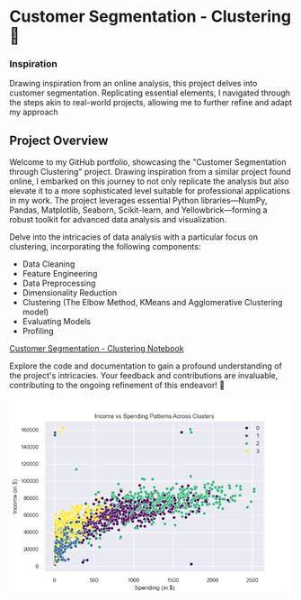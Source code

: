 # Customer Segmentation - Clustering 🎯
### Inspiration
Drawing inspiration from an online analysis, this project delves into customer segmentation. Replicating essential elements, I navigated through the steps akin to real-world projects, allowing me to further refine and adapt my approach

## Project Overview
Welcome to my GitHub portfolio, showcasing the "Customer Segmentation through Clustering" project. Drawing inspiration from a similar project found online, I embarked on this journey to not only replicate the analysis but also elevate it to a more sophisticated level suitable for professional applications in my work. The project leverages essential Python libraries—NumPy, Pandas, Matplotlib, Seaborn, Scikit-learn, and Yellowbrick—forming a robust toolkit for advanced data analysis and visualization.

Delve into the intricacies of data analysis with a particular focus on clustering, incorporating the following components:

- Data Cleaning
- Feature Engineering
- Data Preprocessing
- Dimensionality Reduction
- Clustering (The Elbow Method, KMeans and Agglomerative Clustering model)
- Evaluating Models
- Profiling

[Customer Segmentation - Clustering Notebook](https://github.com/CatelloTheDataProjectManager/Customer-Segmentation/blob/main/Customer%20Segmentation.ipynb)

Explore the code and documentation to gain a profound understanding of the project's intricacies. Your feedback and contributions are invaluable, contributing to the ongoing refinement of this endeavor! 🚀

![Income Spending Clusters](https://github.com/CatelloTheDataProjectManager/Customer-Segmentation/blob/main/income_spending_clusters.png)
